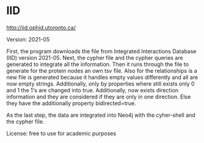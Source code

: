 # IID

http://iid.ophid.utoronto.ca/

Version: 2021-05

First, the program downloads the file from Integrated Interactions Database (IID) version 2021-05.
Next, the cypher file and the cypher queries are generated to integrate all the information.
Then it runs through the file to generate for the protein nodes an own tsv file. 
Also for the relationships is a new file is generated because it handles empty values differently and all are now empty strings. 
Additionally, only by properties where still exists only 0 and 1 the 1's are changed into true. Additionally, now exists direction information and they are considered if they are only in one direction. Else they have the additionally property bidirected=true.

As the last step, the data are integrated into Neo4j with the cyher-shell and the cypher file.

License: free to use for academic purposes